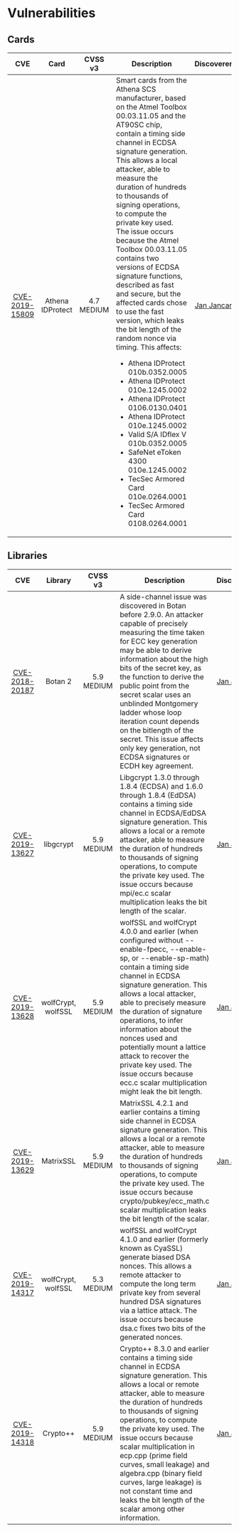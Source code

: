 # Vulnerabilities

## Cards

| CVE                                                                             | Card                     | CVSS v3   | Description | Discoverer |
|:-------------------------------------------------------------------------------:|:------------------------:|:---------:| ----------- |:----------:|
| [CVE-2019-15809](https://cve.mitre.org/cgi-bin/cvename.cgi?name=CVE-2019-15809) | Athena IDProtect         | 4.7 MEDIUM| Smart cards from the Athena SCS manufacturer, based on the Atmel Toolbox 00.03.11.05 and the AT90SC chip, contain a timing side channel in ECDSA signature generation. This allows a local attacker, able to measure the duration of hundreds to thousands of signing operations, to compute the private key used. The issue occurs because the Atmel Toolbox 00.03.11.05 contains two versions of ECDSA signature functions, described as fast and secure, but the affected cards chose to use the fast version, which leaks the bit length of the random nonce via timing. This affects: <ul> <li>Athena IDProtect 010b.0352.0005</li> <li>Athena IDProtect 010e.1245.0002</li> <li>Athena IDProtect 0106.0130.0401</li> <li>Athena IDProtect 010e.1245.0002</li> <li>Valid S/A IDflex V 010b.0352.0005</li> <li>SafeNet eToken 4300 010e.1245.0002</li> <li>TecSec Armored Card 010e.0264.0001</li> <li>TecSec Armored Card 0108.0264.0001</li> </ul> | [Jan Jancar](https://github.com/J08nY) |

## Libraries

| CVE                                                                             | Library                  | CVSS v3   | Description | Discoverer |
|:-------------------------------------------------------------------------------:|:------------------------:|:---------:| ----------- |:----------:|
| [CVE-2018-20187](https://cve.mitre.org/cgi-bin/cvename.cgi?name=CVE-2018-20187) | Botan 2                  | 5.9 MEDIUM| A side-channel issue was discovered in Botan before 2.9.0. An attacker capable of precisely measuring the time taken for ECC key generation may be able to derive information about the high bits of the secret key, as the function to derive the public point from the secret scalar uses an unblinded Montgomery ladder whose loop iteration count depends on the bitlength of the secret. This issue affects only key generation, not ECDSA signatures or ECDH key agreement.| [Jan Jancar](https://github.com/J08nY)|
| [CVE-2019-13627](https://cve.mitre.org/cgi-bin/cvename.cgi?name=CVE-2019-13627) | libgcrypt                | 5.9 MEDIUM| Libgcrypt 1.3.0 through 1.8.4 (ECDSA) and 1.6.0 through 1.8.4 (EdDSA) contains a timing side channel in ECDSA/EdDSA signature generation. This allows a local or a remote attacker, able to measure the duration of hundreds to thousands of signing operations, to compute the private key used. The issue occurs because mpi/ec.c scalar multiplication leaks the bit length of the scalar.| [Jan Jancar](https://github.com/J08nY)|
| [CVE-2019-13628](https://cve.mitre.org/cgi-bin/cvename.cgi?name=CVE-2019-13628) | wolfCrypt, wolfSSL       | 5.9 MEDIUM| wolfSSL and wolfCrypt 4.0.0 and earlier (when configured without --enable-fpecc, --enable-sp, or --enable-sp-math) contain a timing side channel in ECDSA signature generation. This allows a local attacker, able to precisely measure the duration of signature operations, to infer information about the nonces used and potentially mount a lattice attack to recover the private key used. The issue occurs because ecc.c scalar multiplication might leak the bit length.| [Jan Jancar](https://github.com/J08nY)|
| [CVE-2019-13629](https://cve.mitre.org/cgi-bin/cvename.cgi?name=CVE-2019-13629) | MatrixSSL                | 5.9 MEDIUM| MatrixSSL 4.2.1 and earlier contains a timing side channel in ECDSA signature generation. This allows a local or a remote attacker, able to measure the duration of hundreds to thousands of signing operations, to compute the private key used. The issue occurs because crypto/pubkey/ecc_math.c scalar multiplication leaks the bit length of the scalar.| [Jan Jancar](https://github.com/J08nY) |
| [CVE-2019-14317](https://cve.mitre.org/cgi-bin/cvename.cgi?name=CVE-2019-14317) | wolfCrypt, wolfSSL       | 5.3 MEDIUM| wolfSSL and wolfCrypt 4.1.0 and earlier (formerly known as CyaSSL) generate biased DSA nonces. This allows a remote attacker to compute the long term private key from several hundred DSA signatures via a lattice attack. The issue occurs because dsa.c fixes two bits of the generated nonces.| [Jan Jancar](https://github.com/J08nY)|
| [CVE-2019-14318](https://cve.mitre.org/cgi-bin/cvename.cgi?name=CVE-2019-14318) | Crypto++                 | 5.9 MEDIUM| Crypto++ 8.3.0 and earlier contains a timing side channel in ECDSA signature generation. This allows a local or remote attacker, able to measure the duration of hundreds to thousands of signing operations, to compute the private key used. The issue occurs because scalar multiplication in ecp.cpp (prime field curves, small leakage) and algebra.cpp (binary field curves, large leakage) is not constant time and leaks the bit length of the scalar among other information.| [Jan Jancar](https://github.com/J08nY)|
